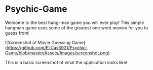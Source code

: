 # Psychic-Game

Welcome to the best hang-man game you will ever play! This simple hangman game uses some of the greatest one word movies for you to guess from!

![Screenshot of Movie Guessing Game]
(https://github.com/EliCas5931/Psychic-Game/blob/master/Assets/Images/screenshot.png)

This is a basic screenshot of what the application looks like!
